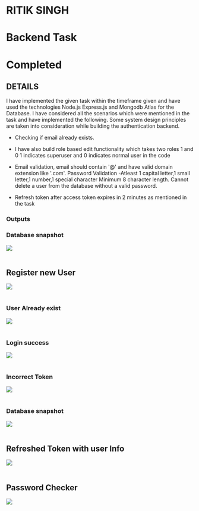 # RITIK SINGH 
# Backend Task 
# Completed

## DETAILS 

I have implemented the given task within the timeframe given and
have used the technologies Node.js Express.js and Mongodb Atlas for the
Database. I have considered all the scenarios which were mentioned in
the task and have implemented the following. Some system design
principles are taken into consideration while building the
authentication backend. <br>
 - Checking if email already exists.
- I have also build role based edit functionality which takes two roles 1 and 0 1 indicates superuser and 0 indicates normal user in the code 

- Email validation, email should contain '@' and have valid domain extension
like '.com'. Password Validation -Atleast 1 capital letter,1 small
letter,1 number,1 special character  Minimum 8 character length.
Cannot delete a user from the database without a valid password.

- Refresh token after access token expires in 2 minutes as mentioned in
the task

### Outputs


### Database snapshot
<img src="https://github.com/ritiksingh2/node_assignment/blob/master/screenshots/db.PNG"> <br><br>


## Register new User
<img src="https://github.com/ritiksingh2/node_assignment/blob/master/screenshots/register.PNG"> <br><br>


### User Already exist 
<img src="https://github.com/ritiksingh2/node_assignment/blob/master/screenshots/already_exist.PNG"> <br><br>

### Login success
<img src="https://github.com/ritiksingh2/node_assignment/blob/master/screenshots/login.PNG"> <br><br>



### Incorrect Token
<img src="https://github.com/ritiksingh2/node_assignment/blob/master/screenshots/incorrect_token.PNG"> <br><br>


### Database snapshot
<img src="https://github.com/ritiksingh2/node_assignment/blob/master/screenshots/db.PNG"> <br><br>

## Refreshed Token with user Info

<img src="https://github.com/ritiksingh2/node_assignment/blob/master/screenshots/refresh_token_success.PNG"> <br><br>

## Password Checker

<img src="https://github.com/ritiksingh2/node_assignment/blob/master/screenshots/stronger_password.PNG"> <br><br>

